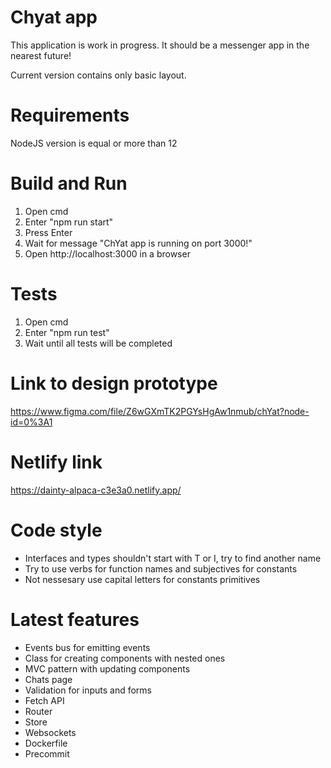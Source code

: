 # Chyat app

This application is work in progress.
It should be a messenger app in the nearest future!

Current version contains only basic layout.

# Requirements
NodeJS version is equal or more than 12

# Build and Run
1. Open cmd
2. Enter "npm run start"
3. Press Enter
4. Wait for message "ChYat app is running on port 3000!"
5. Open http://localhost:3000 in a browser

# Tests
1. Open cmd
2. Enter "npm run test"
3. Wait until all tests will be completed

# Link to design prototype
https://www.figma.com/file/Z6wGXmTK2PGYsHgAw1nmub/chYat?node-id=0%3A1

# Netlify link
https://dainty-alpaca-c3e3a0.netlify.app/

# Code style
- Interfaces and types shouldn't start with T or I, try to find another name
- Try to use verbs for function names and subjectives for constants
- Not nessesary use capital letters for constants primitives

# Latest features
- Events bus for emitting events
- Class for creating components with nested ones
- MVC pattern with updating components
- Chats page
- Validation for inputs and forms
- Fetch API
- Router
- Store
- Websockets
- Dockerfile
- Precommit